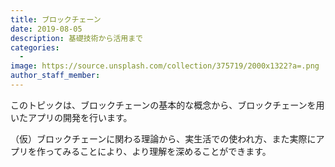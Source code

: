 ```yaml
---
title: ブロックチェーン
date: 2019-08-05
description: 基礎技術から活用まで
categories:
  - 
image: https://source.unsplash.com/collection/375719/2000x1322?a=.png
author_staff_member:
---
```


このトピックは、ブロックチェーンの基本的な概念から、ブロックチェーンを用いたアプリの開発を行います。

（仮）ブロックチェーンに関わる理論から、実生活での使われ方、また実際にアプリを作ってみることにより、より理解を深めることができます。
